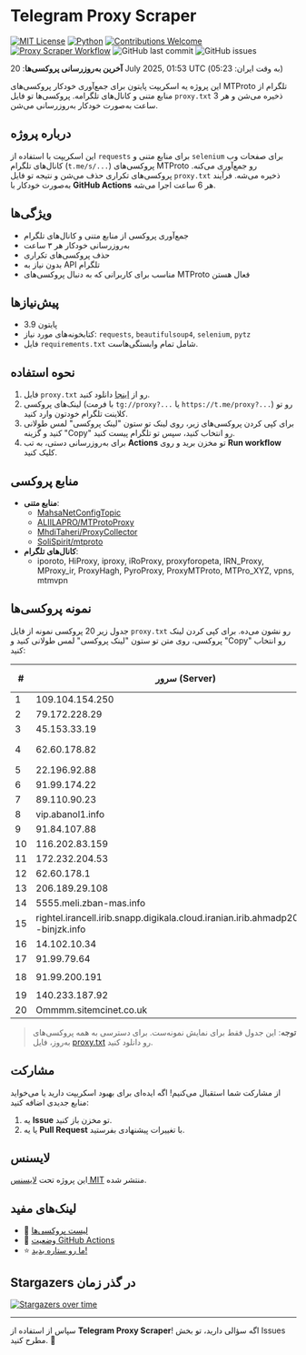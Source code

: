 # Telegram Proxy Scraper

[![MIT License](https://img.shields.io/badge/license-MIT-blue.svg)](https://opensource.org/licenses/MIT)
[![Python](https://img.shields.io/badge/python-3.9-blue)](https://www.python.org/downloads/)
[![Contributions Welcome](https://img.shields.io/badge/contributions-welcome-brightgreen.svg?style=flat)](https://github.com/Argh94/telegram-proxy-scraper/issues)
[![Proxy Scraper Workflow](https://github.com/Poriya58p/telegram-proxy-scraper/actions/workflows/scraper.yml/badge.svg)](https://github.com/Argh94/telegram-proxy-scraper/actions/workflows/scraper.yml)
![GitHub last commit](https://img.shields.io/github/last-commit/Argh94/telegram-proxy-scraper)
![GitHub issues](https://img.shields.io/github/issues/Argh94/telegram-proxy-scraper)

**آخرین به‌روزرسانی پروکسی‌ها**: 20 July 2025, 01:53 UTC (به وقت ایران: 05:23)

این پروژه یه اسکریپت پایتون برای جمع‌آوری خودکار پروکسی‌های MTProto تلگرام از منابع متنی و کانال‌های تلگرامه. پروکسی‌ها تو فایل `proxy.txt` ذخیره می‌شن و هر 3 ساعت به‌صورت خودکار به‌روزرسانی می‌شن.

## درباره پروژه

این اسکریپت با استفاده از `requests` برای منابع متنی و `selenium` برای صفحات وب کانال‌های تلگرام (`t.me/s/...`) پروکسی‌های MTProto رو جمع‌آوری می‌کنه. پروکسی‌های تکراری حذف می‌شن و نتیجه تو فایل `proxy.txt` ذخیره می‌شه. فرآیند به‌صورت خودکار با **GitHub Actions** هر 6 ساعت اجرا می‌شه.

## ویژگی‌ها
- جمع‌آوری پروکسی از منابع متنی و کانال‌های تلگرام
- به‌روزرسانی خودکار هر ۳ ساعت
- حذف پروکسی‌های تکراری
- بدون نیاز به API تلگرام
- مناسب برای کاربرانی که به دنبال پروکسی‌های MTProto فعال هستن

## پیش‌نیازها
- پایتون 3.9
- کتابخونه‌های مورد نیاز: `requests`, `beautifulsoup4`, `selenium`, `pytz`
- فایل `requirements.txt` شامل تمام وابستگی‌هاست.

## نحوه استفاده
1. فایل `proxy.txt` رو از [اینجا](proxy.txt) دانلود کنید.
2. لینک‌های پروکسی (با فرمت `tg://proxy?...` یا `https://t.me/proxy?...`) رو تو کلاینت تلگرام خودتون وارد کنید.
3. برای کپی کردن پروکسی‌های زیر، روی لینک تو ستون "لینک پروکسی" لمس طولانی کنید و گزینه "Copy" رو انتخاب کنید، سپس تو تلگرام پیست کنید.
4. برای به‌روزرسانی دستی، به تب **Actions** تو مخزن برید و روی **Run workflow** کلیک کنید.

## منابع پروکسی
- **منابع متنی**:
  - [MahsaNetConfigTopic](https://raw.githubusercontent.com/MahsaNetConfigTopic/proxy/main/proxies.txt)
  - [ALIILAPRO/MTProtoProxy](https://raw.githubusercontent.com/ALIILAPRO/MTProtoProxy/main/proxy-list.txt)
  - [MhdiTaheri/ProxyCollector](https://raw.githubusercontent.com/MhdiTaheri/ProxyCollector/main/proxy.txt)
  - [SoliSpirit/mtproto](https://raw.githubusercontent.com/SoliSpirit/mtproto/master/all_proxies.txt)
- **کانال‌های تلگرام**:
  - iporoto, HiProxy, iproxy, iRoProxy, proxyforopeta, IRN_Proxy, MProxy_ir, ProxyHagh, PyroProxy, ProxyMTProto, MTPro_XYZ, vpns, mtmvpn

## نمونه پروکسی‌ها
جدول زیر 20 پروکسی نمونه از فایل `proxy.txt` رو نشون می‌ده. برای کپی کردن لینک پروکسی، روی متن تو ستون "لینک پروکسی" لمس طولانی کنید و "Copy" رو انتخاب کنید:

| #  | سرور (Server)       | پورت (Port) | وضعیت     | لینک پروکسی                     |
|----|---------------------|-------------|-----------|---------------------------------|
| 1 | 109.104.154.250 | 443 | فعال | `tg://proxy?server=109.104.154.250&port=443&secret=7gAA8A8Pd1VV____9QBuLmltZWRpYS5zdGVhbXBvd2VyZWQuY29t**` |
| 2 | 79.172.228.29 | 70 | فعال | `tg://proxy?server=79.172.228.29&port=70&secret=ee0000f00f0f775555fffffff5006e2e696D656469612E737465616D706F77657265642E636F6D` |
| 3 | 45.153.33.19 | 8585 | فعال | `tg://proxy?server=45.153.33.19&port=8585&secret=7gAA8A8Pd1VV____9QBuLmltZWRpYS5zdGVhbXBvd2VyZWQuY29t` |
| 4 | 62.60.178.82 | 443 | فعال | `tg://proxy?server=62.60.178.82&port=443&secret=7hYDAQIAAQAH8AMDhuJMOt1tZWRpYS5zdGVhbXBvd2VyZWQuY29tbWVkaWEuc3RlYW1wb3dlcmVkLmNvbQ)|` |
| 5 | 22.196.92.88 | 2940 | فعال | `tg://proxy?server=22.196.92.88&port=2940&secret=7gwwYoISy716xRkTAgVSXRVpYS5zdGVhbXBvd2VyZWQuY29t` |
| 6 | 91.99.174.22 | 777 | فعال | `tg://proxy?server=91.99.174.22&port=777&secret=7gAA8A8Pd1VV____9QBuLmltZWRpYS5zdGVhbXBvd2VyZWQuY29t` |
| 7 | 89.110.90.23 | 443 | فعال | `tg://proxy?server=89.110.90.23&port=443&secret=eed77db43ee3721f0fcb40a4ff63b5cd276D656469612E737465616D706F77657265642E636F6D` |
| 8 | vip.abanol1.info | 70 | فعال | `tg://proxy?server=vip.abanol1.info&port=70&secret=eed77db43ee3721f0fcb40a4ff63b5cd276d656469612e737465616d706f77657265642e636f6d` |
| 9 | 91.84.107.88 | 443 | فعال | `https://t.me/proxy?server=91.84.107.88&port=443&secret=ee07df7df7df7dfffffdfffffffffffc07646f776e6c6f61642e77696e646f77737570646174652e636f6d` |
| 10 | 116.202.83.159 | 404 | فعال | `tg://proxy?server=116.202.83.159&port=404&secret=eeNEgYdJvXrFGRMCIMJdCQ` |
| 11 | 172.232.204.53 | 98 | فعال | `tg://proxy?server=172.232.204.53&port=98&secret=7hYDAQIAAQAH8AMDhuJMOt1tZWRpYS5zdGVhbXBvd2VyZWQuY29tbWVkaWEuc3RlYW1wb3dlcmVkLmNvbQ` |
| 12 | 62.60.178.1 | 8888 | فعال | `tg://proxy?server=62.60.178.1&port=8888&secret=7gAA8A8Pd1VV9QBuLmltZWRpYS5zdGVhbXBvd2VyZWQuY29t` |
| 13 | 206.189.29.108 | 443 | فعال | `tg://proxy?server=206.189.29.108&port=443&secret=1320PuNyHw_LQKT_Y7XNJw` |
| 14 | 5555.meli.zban-mas.info | 8888 | فعال | `tg://proxy?server=5555.meli.zban-mas.info&port=8888&secret=7gAA8A8Pd1VV____9QBuLmltZWRpYS5zdGVhbXBvd2VyZWQuY29t` |
| 15 | rightel.irancell.irib.snapp.digikala.cloud.iranian.irib.ahmadp206.namli--binjzk.info | 666 | فعال | `tg://proxy?server=rightel.irancell.irib.snapp.digikala.cloud.iranian.irib.ahmadp206.namli--binjzk.info&port=666&secret=7ggggggggggggggggggggghtZWRpYS5zdGVhbXBvd2VyZWQuY29t` |
| 16 | 14.102.10.34 | 888 | فعال | `tg://proxy?server=14.102.10.34&port=888&secret=eeNEgYdJvXrFGRMCIMJdCQ` |
| 17 | 91.99.79.64 | 443 | فعال | `tg://proxy?server=91.99.79.64&port=443&secret=ee0000f00f0f775555fffffff5006e2e696d656469612e737465616d706f77657265642e636f6d)__` |
| 18 | 91.99.200.191 | 443 | فعال | `https://t.me/proxy?server=91.99.200.191&port=443&secret=FgMBAgABAAH8AwOG4kw63QtY2RueWVrdGFuZXQuY29tZmFyYWthdi5jb212YW4ubmFqdmEuY29tAAAAAAAAAAAAAAAAAAAAAAAAAAAAAAAA` |
| 19 | 140.233.187.92 | 443 | فعال | `tg://proxy?server=140.233.187.92&port=443&secret=eed77db43ee3721f0fcb40a4ff63b5cd276d656469612e737465616d706f77657265642e636f6d` |
| 20 | Ommmm.sitemcinet.co.uk | 443 | فعال | `tg://proxy?server=Ommmm.sitemcinet.co.uk&port=443&secret=7gAA8A8Pd1VV____9QBuLmltZWRpYS5zdGVhbXBvd2VyZWQuY29t)__` |


> **توجه**: این جدول فقط برای نمایش نمونه‌ست. برای دسترسی به همه پروکسی‌های به‌روز، فایل [proxy.txt](proxy.txt) رو دانلود کنید.

## مشارکت
از مشارکت شما استقبال می‌کنیم! اگه ایده‌ای برای بهبود اسکریپت دارید یا می‌خواید منابع جدیدی اضافه کنید:
1. یه **Issue** تو مخزن باز کنید.
2. یا یه **Pull Request** با تغییرات پیشنهادی بفرستید.

## لایسنس
این پروژه تحت [لایسنس MIT](LICENSE) منتشر شده.

## لینک‌های مفید
- 📄 [لیست پروکسی‌ها](proxy.txt)
- 🚀 [وضعیت GitHub Actions](https://github.com/Argh94/telegram-proxy-scraper/actions)
- ⭐ [ما رو ستاره بدید!](https://github.com/Argh94/telegram-proxy-scraper)

## Stargazers در گذر زمان
[![Stargazers over time](https://starchart.cc/Argh94/telegram-proxy-scraper.svg?variant=adaptive)](https://starchart.cc/Argh94/telegram-proxy-scraper)

---

سپاس از استفاده از **Telegram Proxy Scraper**! اگه سؤالی دارید، تو بخش Issues مطرح کنید. 🌟
